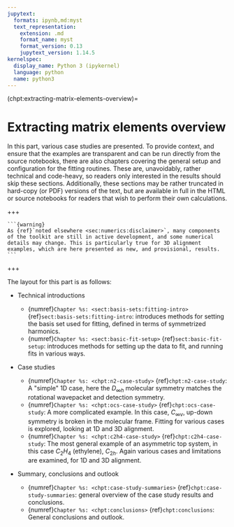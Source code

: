 ```yaml
---
jupytext:
  formats: ipynb,md:myst
  text_representation:
    extension: .md
    format_name: myst
    format_version: 0.13
    jupytext_version: 1.14.5
kernelspec:
  display_name: Python 3 (ipykernel)
  language: python
  name: python3
---
```


(chpt:extracting-matrix-elements-overview)=
# Extracting matrix elements overview

In this part, various case studies are presented. To provide context, and ensure that the examples are transparent and can be run directly from the source notebooks, there are also chapters covering the general setup and configuration for the fitting routines. These are, unavoidably, rather technical and code-heavy, so readers only interested in the results should skip these sections. Additionally, these sections may be rather truncated in hard-copy (or PDF) versions of the text, but are available in full in the HTML or source notebooks for readers that wish to perform their own calculations.

+++

````{margin}
```{warning}
As {ref}`noted elsewhere <sec:numerics:disclaimer>`, many components of the toolkit are still in active development, and some numerical details may change. This is particularly true for 3D alignment examples, which are here presented as new, and provisional, results.
```
````

+++

The layout for this part is as follows:

- Technical introductions
   - {numref}`Chapter %s: <sect:basis-sets:fitting-intro>` {ref}`sect:basis-sets:fitting-intro`: introduces methods for setting the basis set used for fitting, defined in terms of symmetrized harmonics.
   - {numref}`Chapter %s: <sect:basic-fit-setup>` {ref}`sect:basic-fit-setup`: introduces methods for setting up the data to fit, and running fits in various ways.
   
- Case studies
   - {numref}`Chapter %s: <chpt:n2-case-study>` {ref}`chpt:n2-case-study`: A "simple" 1D case, here the $D_{\infty h}$ molecular symmetry matches the rotational wavepacket and detection symmetry.
   - {numref}`Chapter %s: <chpt:ocs-case-study>` {ref}`chpt:ocs-case-study`: A more complicated example. In this case, $C_{\infty v}$, up-down symmetry is broken in the molecular frame. Fitting for various cases is explored, looking at 1D and 3D alignment.
   - {numref}`Chapter %s: <chpt:c2h4-case-study>` {ref}`chpt:c2h4-case-study`: The most general example of an asymmetric top system, in this case $C_2H_4$ (ethylene), $C_{2h}$. Again various cases and limitations are examined, for 1D and 3D alignment.
   
- Summary, conclusions and outlook
   - {numref}`Chapter %s: <chpt:case-study-summaries>` {ref}`chpt:case-study-summaries`: general overview of the case study results and conclusions.
   - {numref}`Chapter %s: <chpt:conclusions>` {ref}`chpt:conclusions`: General conclusions and outlook.
